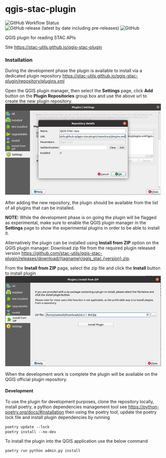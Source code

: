 # qgis-stac-plugin

![GitHub Workflow Status](https://img.shields.io/github/actions/workflow/status/stac-utils/qgis-stac-plugin/ci.yml?branch=main)
![GitHub release (latest by date including pre-releases)](https://img.shields.io/github/v/release/stac-utils/qgis-stac-plugin?include_prereleases)
![GitHub](https://img.shields.io/github/license/stac-utils/qgis-stac-plugin)

QGIS plugin for reading STAC APIs

Site https://stac-utils.github.io/qgis-stac-plugin

### Installation

During the development phase the plugin is available to install via 
a dedicated plugin repository 
https://stac-utils.github.io/qgis-stac-plugin/repository/plugins.xml

Open the QGIS plugin manager, then select the **Settings** page, click **Add** 
button on the **Plugin Repositories** group box and use the above url to create
the new plugin repository.
![Add plugin repository](docs/images/plugin_settings.png)

After adding the new repository, the plugin should be available from the list
of all plugins that can be installed.

**NOTE:** While the development phase is on going the plugin will be flagged as experimental, make
sure to enable the QGIS plugin manager in the **Settings** page to show the experimental plugins
in order to be able to install it.

Alternatively the plugin can be installed using **Install from ZIP** option on the 
QGIS plugin manager. Download zip file from the required plugin released version
https://github.com/stac-utils/qgis-stac-plugin/releases/download/{tagname}/qgis_stac.{version}.zip.

From the **Install from ZIP** page, select the zip file and click the **Install** button to install
plugin
![Screenshot for install from zip option](docs/images/install_from_zip.png)

When the development work is complete the plugin will be available on the QGIS
official plugin repository.


#### Development 

To use the plugin for development purposes, clone the repository locally,
install poetry, a python dependencies management tool see https://python-poetry.org/docs/#installation
then using the poetry tool, update the poetry lock file and install plugin dependencies by running 
``` 
poetry update --lock
poetry install --no-dev
```

To install the plugin into the QGIS application use the below command
```
poetry run python admin.py install
```


